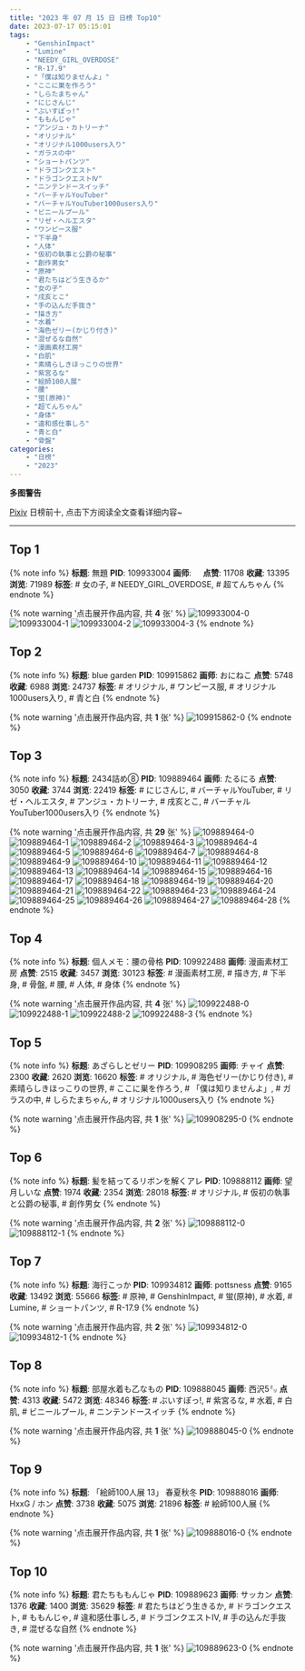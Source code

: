 ```yaml
---
title: "2023 年 07 月 15 日 日榜 Top10"
date: 2023-07-17 05:15:01
tags:
    - "GenshinImpact"
    - "Lumine"
    - "NEEDY_GIRL_OVERDOSE"
    - "R-17.9"
    - "「僕は知りませんよ」"
    - "ここに巣を作ろう"
    - "しらたまちゃん"
    - "にじさんじ"
    - "ぶいすぽっ!"
    - "ももんじゃ"
    - "アンジュ・カトリーナ"
    - "オリジナル"
    - "オリジナル1000users入り"
    - "ガラスの中"
    - "ショートパンツ"
    - "ドラゴンクエスト"
    - "ドラゴンクエストⅣ"
    - "ニンテンドースイッチ"
    - "バーチャルYouTuber"
    - "バーチャルYouTuber1000users入り"
    - "ビニールプール"
    - "リゼ・ヘルエスタ"
    - "ワンピース服"
    - "下半身"
    - "人体"
    - "仮初の執事と公爵の秘事"
    - "創作男女"
    - "原神"
    - "君たちはどう生きるか"
    - "女の子"
    - "戌亥とこ"
    - "手の込んだ手抜き"
    - "描き方"
    - "水着"
    - "海色ゼリー(かじり付き)"
    - "混ぜるな自然"
    - "漫画素材工房"
    - "白肌"
    - "素晴らしきほっこりの世界"
    - "紫宮るな"
    - "絵師100人展"
    - "腰"
    - "蛍(原神)"
    - "超てんちゃん"
    - "身体"
    - "違和感仕事しろ"
    - "青と白"
    - "骨盤"
categories:
    - "日榜"
    - "2023"
---
```


<i class="fa fa-triangle-exclamation"></i>**多图警告**<i class="fa fa-triangle-exclamation"></i>

[Pixiv](https://www.pixiv.net/) 日榜前十, 点击下方阅读全文查看详细内容~

<!-- more -->

---

## Top 1

{% note info %}
**标题**: 無題
**PID**: 109933004 **画师**: ㅤ
**点赞**: 11708 **收藏**: 13395 **浏览**: 71989
**标签**: # 女の子, # NEEDY_GIRL_OVERDOSE, # 超てんちゃん
{% endnote %}

{% note warning '点击展开作品内容, 共 **4** 张' %}
![109933004-0](https://i.pixiv.re/img-original/img/2023/07/15/16/41/24/109933004_p0.png)
![109933004-1](https://i.pixiv.re/img-original/img/2023/07/15/16/41/24/109933004_p1.png)
![109933004-2](https://i.pixiv.re/img-original/img/2023/07/15/16/41/24/109933004_p2.png)
![109933004-3](https://i.pixiv.re/img-original/img/2023/07/15/16/41/24/109933004_p3.png)
{% endnote %}

## Top 2

{% note info %}
**标题**: blue garden
**PID**: 109915862 **画师**: おにねこ
**点赞**: 5748 **收藏**: 6988 **浏览**: 24737
**标签**: # オリジナル, # ワンピース服, # オリジナル1000users入り, # 青と白
{% endnote %}

{% note warning '点击展开作品内容, 共 **1** 张' %}
![109915862-0](https://i.pixiv.re/img-original/img/2023/07/15/00/13/37/109915862_p0.jpg)
{% endnote %}

## Top 3

{% note info %}
**标题**: 2434詰め⑧
**PID**: 109889464 **画师**: たるにる
**点赞**: 3050 **收藏**: 3744 **浏览**: 22419
**标签**: # にじさんじ, # バーチャルYouTuber, # リゼ・ヘルエスタ, # アンジュ・カトリーナ, # 戌亥とこ, # バーチャルYouTuber1000users入り
{% endnote %}

{% note warning '点击展开作品内容, 共 **29** 张' %}
![109889464-0](https://i.pixiv.re/img-original/img/2023/07/14/00/40/41/109889464_p0.jpg)
![109889464-1](https://i.pixiv.re/img-original/img/2023/07/14/00/40/41/109889464_p1.jpg)
![109889464-2](https://i.pixiv.re/img-original/img/2023/07/14/00/40/41/109889464_p2.jpg)
![109889464-3](https://i.pixiv.re/img-original/img/2023/07/14/00/40/41/109889464_p3.jpg)
![109889464-4](https://i.pixiv.re/img-original/img/2023/07/14/00/40/41/109889464_p4.jpg)
![109889464-5](https://i.pixiv.re/img-original/img/2023/07/14/00/40/41/109889464_p5.jpg)
![109889464-6](https://i.pixiv.re/img-original/img/2023/07/14/00/40/41/109889464_p6.jpg)
![109889464-7](https://i.pixiv.re/img-original/img/2023/07/14/00/40/41/109889464_p7.jpg)
![109889464-8](https://i.pixiv.re/img-original/img/2023/07/14/00/40/41/109889464_p8.jpg)
![109889464-9](https://i.pixiv.re/img-original/img/2023/07/14/00/40/41/109889464_p9.jpg)
![109889464-10](https://i.pixiv.re/img-original/img/2023/07/14/00/40/41/109889464_p10.jpg)
![109889464-11](https://i.pixiv.re/img-original/img/2023/07/14/00/40/41/109889464_p11.jpg)
![109889464-12](https://i.pixiv.re/img-original/img/2023/07/14/00/40/41/109889464_p12.jpg)
![109889464-13](https://i.pixiv.re/img-original/img/2023/07/14/00/40/41/109889464_p13.jpg)
![109889464-14](https://i.pixiv.re/img-original/img/2023/07/14/00/40/41/109889464_p14.jpg)
![109889464-15](https://i.pixiv.re/img-original/img/2023/07/14/00/40/41/109889464_p15.jpg)
![109889464-16](https://i.pixiv.re/img-original/img/2023/07/14/00/40/41/109889464_p16.jpg)
![109889464-17](https://i.pixiv.re/img-original/img/2023/07/14/00/40/41/109889464_p17.jpg)
![109889464-18](https://i.pixiv.re/img-original/img/2023/07/14/00/40/41/109889464_p18.jpg)
![109889464-19](https://i.pixiv.re/img-original/img/2023/07/14/00/40/41/109889464_p19.jpg)
![109889464-20](https://i.pixiv.re/img-original/img/2023/07/14/00/40/41/109889464_p20.jpg)
![109889464-21](https://i.pixiv.re/img-original/img/2023/07/14/00/40/41/109889464_p21.jpg)
![109889464-22](https://i.pixiv.re/img-original/img/2023/07/14/00/40/41/109889464_p22.jpg)
![109889464-23](https://i.pixiv.re/img-original/img/2023/07/14/00/40/41/109889464_p23.jpg)
![109889464-24](https://i.pixiv.re/img-original/img/2023/07/14/00/40/41/109889464_p24.jpg)
![109889464-25](https://i.pixiv.re/img-original/img/2023/07/14/00/40/41/109889464_p25.jpg)
![109889464-26](https://i.pixiv.re/img-original/img/2023/07/14/00/40/41/109889464_p26.jpg)
![109889464-27](https://i.pixiv.re/img-original/img/2023/07/14/00/40/41/109889464_p27.jpg)
![109889464-28](https://i.pixiv.re/img-original/img/2023/07/14/00/40/41/109889464_p28.jpg)
{% endnote %}

## Top 4

{% note info %}
**标题**: 個人メモ：腰の骨格
**PID**: 109922488 **画师**: 漫画素材工房
**点赞**: 2515 **收藏**: 3457 **浏览**: 30123
**标签**: # 漫画素材工房, # 描き方, # 下半身, # 骨盤, # 腰, # 人体, # 身体
{% endnote %}

{% note warning '点击展开作品内容, 共 **4** 张' %}
![109922488-0](https://i.pixiv.re/img-original/img/2023/07/15/07/00/09/109922488_p0.jpg)
![109922488-1](https://i.pixiv.re/img-original/img/2023/07/15/07/00/09/109922488_p1.jpg)
![109922488-2](https://i.pixiv.re/img-original/img/2023/07/15/07/00/09/109922488_p2.jpg)
![109922488-3](https://i.pixiv.re/img-original/img/2023/07/15/07/00/09/109922488_p3.jpg)
{% endnote %}

## Top 5

{% note info %}
**标题**: あざらしとゼリー
**PID**: 109908295 **画师**: チャイ
**点赞**: 2300 **收藏**: 2620 **浏览**: 16620
**标签**: # オリジナル, # 海色ゼリー(かじり付き), # 素晴らしきほっこりの世界, # ここに巣を作ろう, # 「僕は知りませんよ」, # ガラスの中, # しらたまちゃん, # オリジナル1000users入り
{% endnote %}

{% note warning '点击展开作品内容, 共 **1** 张' %}
![109908295-0](https://i.pixiv.re/img-original/img/2023/07/14/20/30/01/109908295_p0.png)
{% endnote %}

## Top 6

{% note info %}
**标题**: 髪を結ってるリボンを解くアレ
**PID**: 109888112 **画师**: 望月しいな
**点赞**: 1974 **收藏**: 2354 **浏览**: 28018
**标签**: # オリジナル, # 仮初の執事と公爵の秘事, # 創作男女
{% endnote %}

{% note warning '点击展开作品内容, 共 **2** 张' %}
![109888112-0](https://i.pixiv.re/img-original/img/2023/07/14/00/00/48/109888112_p0.jpg)
![109888112-1](https://i.pixiv.re/img-original/img/2023/07/14/00/00/48/109888112_p1.jpg)
{% endnote %}

## Top 7

{% note info %}
**标题**: 海行こっか
**PID**: 109934812 **画师**: pottsness
**点赞**: 9165 **收藏**: 13492 **浏览**: 55666
**标签**: # 原神, # GenshinImpact, # 蛍(原神), # 水着, # Lumine, # ショートパンツ, # R-17.9
{% endnote %}

{% note warning '点击展开作品内容, 共 **2** 张' %}
![109934812-0](https://i.pixiv.re/img-original/img/2023/07/15/18/00/20/109934812_p0.jpg)
![109934812-1](https://i.pixiv.re/img-original/img/2023/07/15/18/00/20/109934812_p1.jpg)
{% endnote %}

## Top 8

{% note info %}
**标题**: 部屋水着も乙なもの
**PID**: 109888045 **画师**: 西沢5㍉
**点赞**: 4313 **收藏**: 5472 **浏览**: 48346
**标签**: # ぶいすぽっ!, # 紫宮るな, # 水着, # 白肌, # ビニールプール, # ニンテンドースイッチ
{% endnote %}

{% note warning '点击展开作品内容, 共 **1** 张' %}
![109888045-0](https://i.pixiv.re/img-original/img/2023/07/14/00/00/31/109888045_p0.jpg)
{% endnote %}

## Top 9

{% note info %}
**标题**: 「絵師100人展 13」 春夏秋冬
**PID**: 109888016 **画师**: HxxG / ホン
**点赞**: 3738 **收藏**: 5075 **浏览**: 21896
**标签**: # 絵師100人展
{% endnote %}

{% note warning '点击展开作品内容, 共 **1** 张' %}
![109888016-0](https://i.pixiv.re/img-original/img/2023/07/14/00/00/23/109888016_p0.png)
{% endnote %}

## Top 10

{% note info %}
**标题**: 君たちももんじゃ
**PID**: 109889623 **画师**: サッカン
**点赞**: 1376 **收藏**: 1400 **浏览**: 35629
**标签**: # 君たちはどう生きるか, # ドラゴンクエスト, # ももんじゃ, # 違和感仕事しろ, # ドラゴンクエストⅣ, # 手の込んだ手抜き, # 混ぜるな自然
{% endnote %}

{% note warning '点击展开作品内容, 共 **1** 张' %}
![109889623-0](https://i.pixiv.re/img-original/img/2023/07/14/00/47/15/109889623_p0.png)
{% endnote %}
